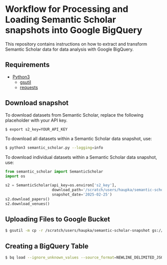 # Workflow for Processing and Loading Semantic Scholar snapshots into Google BigQuery

This repository contains instructions on how to extract and transform Semantic Scholar data for data analysis with Google BigQuery.

## Requirements

- [Python3](https://www.python.org)
  - [gsutil](https://pypi.org/project/gsutil/)
  - [requests](https://pypi.org/project/requests/)

## Download snapshot

To download datasets from Semantic Scholar, replace the following placeholder with your API key.
```bash
$ export s2_key=YOUR_API_KEY
```

To download all datasets within a Semantic Scholar data snapshot, use:
```bash
$ python3 semantic_scholar.py --logging=info
```

To download individual datasets within a Semantic Scholar data snapshot, use:

```python
from semantic_scholar import SemanticScholar
import os

s2 = SemanticScholar(api_key=os.environ['s2_key'],
                     download_path='/scratch/users/haupka/semantic-scholar-snapshot',
                     snapshot_date='2025-02-25')
s2.download_papers()
s2.download_venues()
```

## Uploading Files to Google Bucket

```bash
$ gsutil -m cp -r /scratch/users/haupka/semantic-scholar-snapshot gs://bigschol
```

## Creating a BigQuery Table

```bash
$ bq load --ignore_unknown_values --source_format=NEWLINE_DELIMITED_JSON subugoe-collaborative.semantic_scholar.papers gs://bigschol/semantic-scholar-snapshot/papers/*.jsonl.gz papers_schema.json
```
